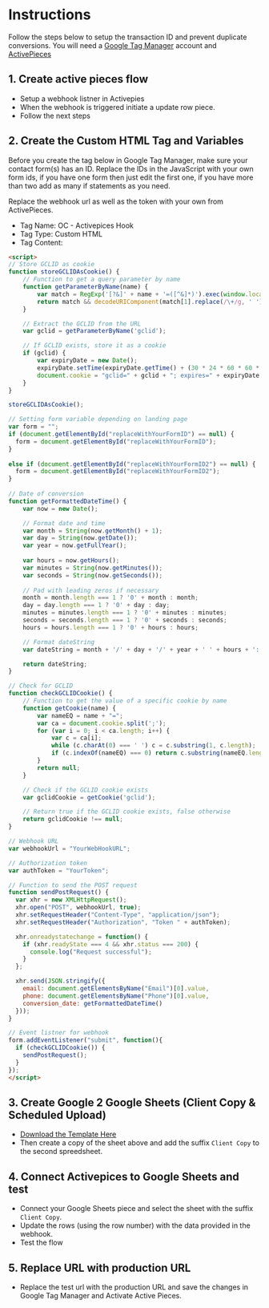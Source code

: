 # Instructions
Follow the steps below to setup the transaction ID and prevent duplicate conversions. You will need a [Google Tag Manager](https://tagmanager.google.com) account and [ActivePieces](https://www.activepieces.com/)

## 1. Create active pieces flow
- Setup a webhook listner in Activepies
- When the webhook is triggered initiate a update row piece.
- Follow the next steps

## 2. Create the Custom HTML Tag and Variables
Before you create the tag below in Google Tag Manager, make sure your contact form(s) has an ID. Replace the IDs in the JavaScript with your own form ids, if you have one form then just edit the first one, if you have more than two add as many if statements as you need.

Replace the webhook url as well as the token with your own from ActivePieces.

- Tag Name: OC - Activepices Hook
- Tag Type: Custom HTML
- Tag Content:
```html
<script>
// Store GCLID as cookie
function storeGCLIDAsCookie() {
    // Function to get a query parameter by name
    function getParameterByName(name) {
        var match = RegExp('[?&]' + name + '=([^&]*)').exec(window.location.search);
        return match && decodeURIComponent(match[1].replace(/\+/g, ' '));
    }

    // Extract the GCLID from the URL
    var gclid = getParameterByName('gclid');

    // If GCLID exists, store it as a cookie
    if (gclid) {
        var expiryDate = new Date();
        expiryDate.setTime(expiryDate.getTime() + (30 * 24 * 60 * 60 * 1000)); // Cookie expires in 30 days
        document.cookie = "gclid=" + gclid + "; expires=" + expiryDate.toUTCString() + "; path=/";
    }
}

storeGCLIDAsCookie();

// Setting form variable depending on landing page
var form = "";
if (document.getElementById("replaceWithYourFormID") == null) {
  form = document.getElementById("replaceWithYourFormID");
}
  
else if (document.getElementById("replaceWithYourFormID2") == null) {
  form = document.getElementById("replaceWithYourFormID2");
}
  
// Date of conversion
function getFormattedDateTime() {
    var now = new Date();

    // Format date and time
    var month = String(now.getMonth() + 1);
    var day = String(now.getDate());
    var year = now.getFullYear();
    
    var hours = now.getHours();
    var minutes = String(now.getMinutes());
    var seconds = String(now.getSeconds());
    
    // Pad with leading zeros if necessary
    month = month.length === 1 ? '0' + month : month;
    day = day.length === 1 ? '0' + day : day;
    minutes = minutes.length === 1 ? '0' + minutes : minutes;
    seconds = seconds.length === 1 ? '0' + seconds : seconds;
    hours = hours.length === 1 ? '0' + hours : hours;

    // Format dateString
    var dateString = month + '/' + day + '/' + year + ' ' + hours + ':' + minutes + ':' + seconds;

    return dateString;
}

// Check for GCLID
function checkGCLIDCookie() {
    // Function to get the value of a specific cookie by name
    function getCookie(name) {
        var nameEQ = name + "=";
        var ca = document.cookie.split(';');
        for (var i = 0; i < ca.length; i++) {
            var c = ca[i];
            while (c.charAt(0) === ' ') c = c.substring(1, c.length);
            if (c.indexOf(nameEQ) === 0) return c.substring(nameEQ.length, c.length);
        }
        return null;
    }

    // Check if the GCLID cookie exists
    var gclidCookie = getCookie('gclid');

    // Return true if the GCLID cookie exists, false otherwise
    return gclidCookie !== null;
}

// Webhook URL
var webhookUrl = "YourWebHookURL";

// Authorization token
var authToken = "YourToken";

// Function to send the POST request
function sendPostRequest() {
  var xhr = new XMLHttpRequest();
  xhr.open("POST", webhookUrl, true);
  xhr.setRequestHeader("Content-Type", "application/json");
  xhr.setRequestHeader("Authorization", "Token " + authToken);

  xhr.onreadystatechange = function() {
    if (xhr.readyState === 4 && xhr.status === 200) {
      console.log("Request successful");
    }
  };

  xhr.send(JSON.stringify({
    email: document.getElementsByName("Email")[0].value,
    phone: document.getElementsByName("Phone")[0].value,
    conversion_date: getFormattedDateTime()
  }));
}

// Event listner for webhook
form.addEventListener("submit", function(){
  if (checkGCLIDCookie()) {
    sendPostRequest();
  }
});
</script>
```

## 3. Create Google 2 Google Sheets (Client Copy & Scheduled Upload)
- [Download the Template Here](https://docs.google.com/spreadsheets/u/4/d/1g0-rFycZvezi8lr9lroysKx2qqAawWiRnr6F1IKwMh8/copy)
- Then create a copy of the sheet above and add the suffix ``Client Copy`` to the second spreedsheet.

## 4. Connect Activepices to Google Sheets and test
- Connect your Google Sheets piece and select the sheet with the suffix ``Client Copy``.
- Update the rows (using the row number) with the data provided in the webhook.
- Test the flow

## 5. Replace URL with production URL
- Replace the test url with the production URL and save the changes in Google Tag Manager and Activate Active Pieces.